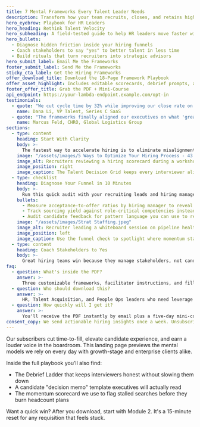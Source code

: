 ```yaml
---
title: 7 Mental Frameworks Every Talent Leader Needs
description: Transform how your team recruits, closes, and retains high-impact hires with tools built from 500+ enterprise searches.
hero_eyebrow: Playbook for HR Leaders
hero_heading: Rethink Talent Velocity
hero_subheading: A field-tested guide to help HR leaders move faster without sacrificing candidate quality.
hero_bullets:
  - Diagnose hidden friction inside your hiring funnels
  - Coach stakeholders to say "yes" to better talent in less time
  - Build rituals that turn recruiters into strategic advisors
hero_submit_label: Email Me the Frameworks
footer_submit_label: Send Me the Frameworks
sticky_cta_label: Get the Hiring Frameworks
offer_download_title: Download the 18-Page Framework Playbook
offer_asset_highlight: Includes editable scorecards, debrief prompts, and executive-ready reporting templates.
footer_offer_title: Grab the PDF + Mini-Course
api_endpoint: https://your-lambda-endpoint.example.com/opt-in
testimonials:
  - quote: "We cut cycle time by 32% while improving our close rate on director-level searches."
    name: Dana Li, VP Talent, Series C SaaS
  - quote: "The frameworks finally aligned our executives on what 'great' looks like and where to flex."
    name: Marcus Feld, CHRO, Global Logistics Group
sections:
  - type: content
    heading: Start With Clarity
    body: >-
      The fastest way to accelerate hiring is to eliminate misalignment. Use our Talent Decision Grid to map *must-have* capabilities, supporting behaviors, and the deal-breakers that quietly derail offers. When every interviewer grades against the same rubric, you spot signal faster and avoid the fire drills that burn out recruiters.
    image: "/assets/images/5 Ways to Optimize Your Hiring Process - 43.jpeg"
    image_alt: Recruiters reviewing a hiring scorecard during a workshop
    image_position: right
    image_caption: The Talent Decision Grid keeps every interviewer aligned on outcomes, not gut feel.
  - type: checklist
    heading: Diagnose Your Funnel in 10 Minutes
    body: >-
      Run this quick audit with your recruiting leads and hiring managers. It surfaces the friction you can solve in a single sprint.
    bullets:
      - Measure acceptance-to-offer ratios by hiring manager to reveal coaching opportunities.
      - Track sourcing yield against role-critical competencies instead of resumes submitted.
      - Audit candidate feedback for pattern language you can use to reset expectations sooner.
    image: "/assets/images/Strat Staffing.jpeg"
    image_alt: Recruiter leading a whiteboard session on pipeline health
    image_position: left
    image_caption: Use the funnel check to spotlight where momentum stalls before requisitions go cold.
  - type: content
    heading: Coach Stakeholders to Yes
    body: >-
      Great hiring teams win because they manage stakeholders, not candidates. The playbook includes conversation scripts, "go/no-go" checkpoints, and a cadence template that keeps executives engaged without the weekly chasing.
faq:
  - question: What's inside the PDF?
    answer: >-
      Three customizable frameworks, facilitator instructions, and fill-in-the-blank reporting slides you can reuse with any business unit.
  - question: Who should download this?
    answer: >-
      HR, Talent Acquisition, and People Ops leaders who need leverage across multiple business units and want sharper hiring analytics.
  - question: How quickly will I get it?
    answer: >-
      You'll receive the PDF instantly by email plus a five-day mini-course to help you implement with your team.
consent_copy: We send actionable hiring insights once a week. Unsubscribe anytime.
---
```

Our subscribers cut time-to-fill, elevate candidate experience, and earn a louder voice in the boardroom. This landing page previews the mental models we rely on every day with growth-stage and enterprise clients alike.

Inside the full playbook you'll also find:

- The Debrief Ladder that keeps interviewers honest without slowing them down
- A candidate "decision memo" template executives will actually read
- The momentum scorecard we use to flag stalled searches before they burn headcount plans

Want a quick win? After you download, start with Module 2. It's a 15-minute reset for any requisition that feels stuck.
